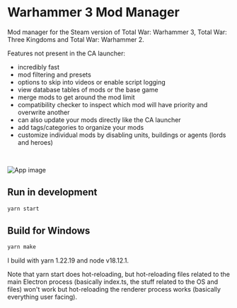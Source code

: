 # Warhammer 3 Mod Manager

Mod manager for the Steam version of Total War: Warhammer 3, Total War: Three Kingdoms and Total War: Warhammer 2.

Features not present in the CA launcher:

- incredibly fast
- mod filtering and presets
- options to skip into videos or enable script logging
- view database tables of mods or the base game
- merge mods to get around the mod limit
- compatibility checker to inspect which mod will have priority and overwrite another
- can also update your mods directly like the CA launcher
- add tags/categories to organize your mods
- customize individual mods by disabling units, buildings or agents (lords and heroes)
  
&nbsp;

![App image](https://i.imgur.com/tRpqhWN.png)

## Run in development

```bash
yarn start
```

## Build for Windows

```bash
yarn make
```

I build with yarn 1.22.19 and node v18.12.1.

Note that yarn start does hot-reloading, but hot-reloading files related to the main Electron process (basically index.ts, the stuff related to the OS and files) won't work but hot-reloading the renderer process works (basically everything user facing).
